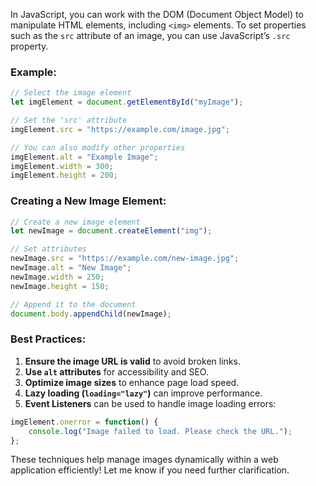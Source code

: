In JavaScript, you can work with the DOM (Document Object Model) to manipulate HTML elements, including `<img>` elements. To set properties such as the `src` attribute of an image, you can use JavaScript’s `.src` property.

### Example:

```javascript
// Select the image element
let imgElement = document.getElementById("myImage");

// Set the 'src' attribute
imgElement.src = "https://example.com/image.jpg";

// You can also modify other properties
imgElement.alt = "Example Image";
imgElement.width = 300;
imgElement.height = 200;
```

### Creating a New Image Element:

```javascript
// Create a new image element
let newImage = document.createElement("img");

// Set attributes
newImage.src = "https://example.com/new-image.jpg";
newImage.alt = "New Image";
newImage.width = 250;
newImage.height = 150;

// Append it to the document
document.body.appendChild(newImage);
```

### Best Practices:
1. **Ensure the image URL is valid** to avoid broken links.
2. **Use `alt` attributes** for accessibility and SEO.
3. **Optimize image sizes** to enhance page load speed.
4. **Lazy loading (`loading="lazy"`)** can improve performance.
5. **Event Listeners** can be used to handle image loading errors:

```javascript
imgElement.onerror = function() {
    console.log("Image failed to load. Please check the URL.");
};
```

These techniques help manage images dynamically within a web application efficiently! Let me know if you need further clarification.